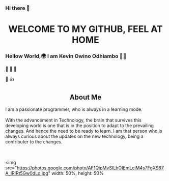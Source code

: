### Hi there 👋
<center><h1>WELCOME TO MY GITHUB, FEEL AT HOME</h1></center>

### Hellow World,<b>🌍</b> I am Kevin Owino Odhiambo  🧑‍💻

🙂   🥰  💖 

👋 👍

<center><h2>About Me</h2></center>
<p>
I am a passionate programmer, who is always in a learning mode.<br><br>
With the advancement in Technology, the brain that survives this developing world is one that is in the position to adapt to the prevailing changes. And hence the need to be ready to learn. I am that person who is always curious about the updates on the new technology, being a contributer to the changes.
<br><br><br>

<img src="https://photos.google.com/photo/AF1QipMvSILhOIEmLciM4s7FgXS67A_IRiRt5Gw0dLo.jpg"
width: 50%, height: 50%

</p>
